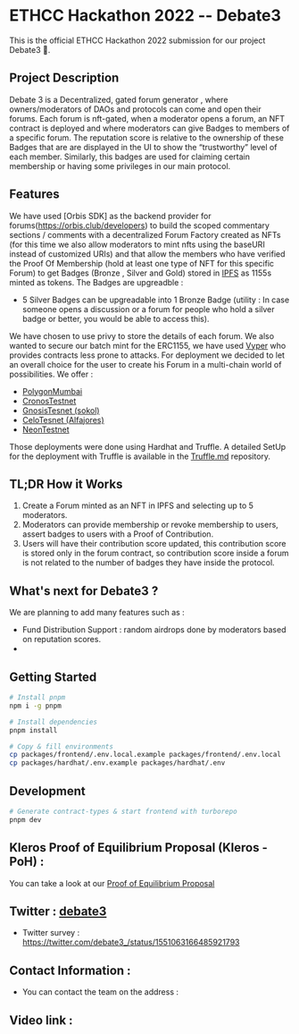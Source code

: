 
# ETHCC Hackathon 2022 -- Debate3

This is the official ETHCC Hackathon 2022 submission for our project Debate3 🌈. 

## Project Description 

Debate 3 is a Decentralized, gated forum generator , where owners/moderators of DAOs and protocols can come and open their forums. Each forum is nft-gated, when a moderator opens a forum, an NFT contract is deployed and where moderators can give Badges to members of a specific forum. The reputation score is relative to the ownership of these Badges that are are displayed in the UI to show the “trustworthy” level of each member. 
Similarly, this badges are used for claiming certain membership or having some privileges in our main protocol.


## Features 

We have used [Orbis SDK] as the backend provider for forums(https://orbis.club/developers) to build the scoped commentary sections / comments with a decentralized Forum Factory created as NFTs (for this time we also allow moderators to mint nfts using the baseURI instead of customized URIs) and that allow the members who have verified the Proof Of Membership (hold at least one type of NFT for this specific Forum) to get Badges (Bronze , Silver and Gold) stored in [IPFS](https://ipfs.io/) as 1155s minted as tokens. The Badges are upgreadble : 

- 5 Silver Badges can be upgreadable into 1 Bronze Badge (utility : In case someone opens a discussion or a forum for people who hold a silver badge or better, you would be able to access this). 

We have chosen to use privy to store the details of each forum. We also wanted to secure our batch mint for the ERC1155, we have used [Vyper](https://vyper.readthedocs.io/en/stable/) who provides contracts less prone to attacks. For deployment we decided to let an overall choice for the user to create his Forum in a multi-chain world of possibilities. We offer : 
- [PolygonMumbai](https://mumbai.polygonscan.com/) 
- [CronosTestnet](https://cronos.org/docs/getting-started/cronos-testnet.html) 
- [GnosisTesnet (sokol)](https://blockscout.com/xdai/testnet) 
- [CeloTesnet (Alfajores)](https://alfajores-blockscout.celo-testnet.org/) 
- [NeonTestnet](https://neon-labs.org/)

Those deployments were done using Hardhat and Truffle. A detailed SetUp for the deployment with Truffle is available in the [Truffle.md](https://github.com/wottpal/debate3/blob/main/package-vyper/Truffle.md) repository. 

## TL;DR How it Works

1. Create a Forum minted as an NFT in IPFS and selecting up to 5 moderators. 
2. Moderators can provide membership or revoke membership to users, assert badges to users with a Proof of Contribution. 
3. Users will have their contribution score updated, this contribution score is stored only in the forum contract, so contribution score inside a forum is not related to the number of badges they have inside the protocol. 


## What's next for Debate3 ? 

We are planning to add many features such as : 
- Fund Distribution Support : random airdrops done by moderators based on reputation scores. 
- 


## Getting Started

```bash
# Install pnpm
npm i -g pnpm

# Install dependencies
pnpm install

# Copy & fill environments
cp packages/frontend/.env.local.example packages/frontend/.env.local
cp packages/hardhat/.env.example packages/hardhat/.env
```


## Development

```bash
# Generate contract-types & start frontend with turborepo
pnpm dev
```


## Kleros Proof of Equilibrium Proposal  (Kleros - PoH) : 

You can take a look at our [Proof of Equilibrium Proposal](https://skynetfree.net/HAFNnp5eudA2V_1Q1F_auQLgglw-ZoLBwM5Db0v-XO38IA)


## Twitter :  [debate3](https://twitter.com/debate3_) 

- Twitter survey : https://twitter.com/debate3_/status/1551063166485921793


## Contact Information :

- You can contact the team on the address : 

## Video link :








